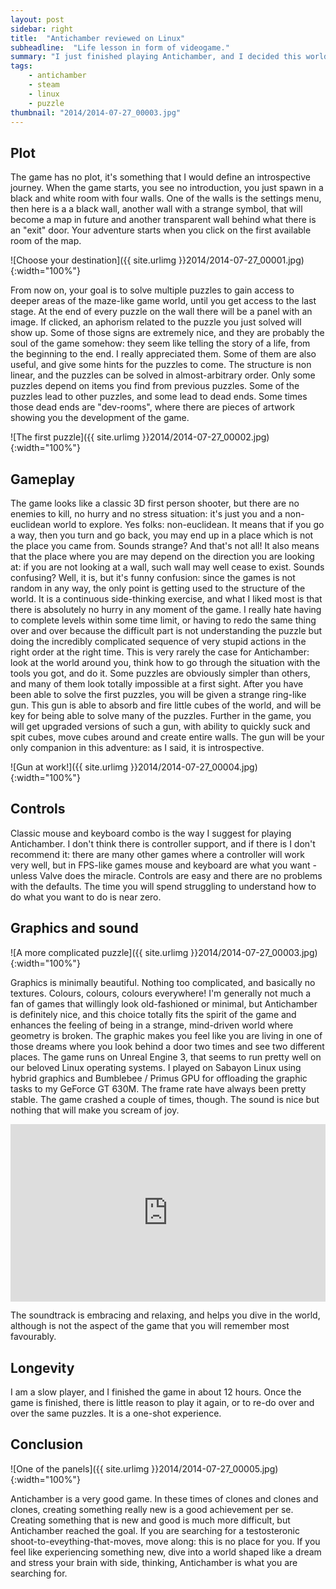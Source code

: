 ```yaml
---
layout: post
sidebar: right
title:  "Antichamber reviewed on Linux"
subheadline:  "Life lesson in form of videogame."
summary: "I just finished playing Antichamber, and I decided this world have not enough review of this game yet, not on Linux at least."
tags:
    - antichamber
    - steam
    - linux
    - puzzle
thumbnail: "2014/2014-07-27_00003.jpg"
---
```


## Plot

The game has no plot, it's something that I would define an introspective journey. When the game starts, you see no introduction, you just spawn in a black and white room with four walls. One of the walls is the settings menu, then here is a a black wall, another wall with a strange symbol, that will become a map in future and another transparent wall behind what there is an "exit" door. Your adventure starts when you click on the first available room of the map.

![Choose your destination]({{ site.urlimg }}2014/2014-07-27_00001.jpg){:width="100%"}

From now on, your goal is to solve multiple puzzles to gain access to deeper areas of the maze-like game world, until you get access to the last stage. At the end of every puzzle on the wall there will be a panel with an image. If clicked, an aphorism related to the puzzle you just solved will show up. Some of those signs are extremely nice, and they are probably the soul of the game somehow: they seem like telling the story of a life, from the beginning to the end. I really appreciated them. Some of them are also useful, and give some hints for the puzzles to come. The structure is non linear, and the puzzles can be solved in almost-arbitrary order. Only some puzzles depend on items you find from previous puzzles. Some of the puzzles lead to other puzzles, and some lead to dead ends. Some times those dead ends are "dev-rooms", where there are pieces of artwork showing you the development of the game.

![The first puzzle]({{ site.urlimg }}2014/2014-07-27_00002.jpg){:width="100%"}

## Gameplay
The game looks like a classic 3D first person shooter, but there are no enemies to kill, no hurry and no stress situation: it's just you and a non-euclidean world to explore. Yes folks: non-euclidean. It means that if you go a way, then you turn and go back, you may end up in a place which is not the place you came from. Sounds strange? And that's not all! It also means that the place where you are may depend on the direction you are looking at: if you are not looking at a wall, such wall may well cease to exist. Sounds confusing? Well, it is, but it's funny confusion: since the games is not random in any way, the only point is getting used to the structure of the world. It is a continuous side-thinking exercise, and what I liked most is that there is absolutely no hurry in any moment of the game. I really hate having to complete levels within some time limit, or having to redo the same thing over and over because the difficult part is not understanding the puzzle but doing the incredibly complicated sequence of very stupid actions in the right order at the right time. This is very rarely the case for Antichamber: look at the world around you, think how to go through the situation with the tools you got, and do it. Some puzzles are obviously simpler than others, and many of them look totally impossible at a first sight. After you have been able to solve the first puzzles, you will be given a strange ring-like gun. This gun is able to absorb and fire little cubes of the world, and will be key for being able to solve many of the puzzles. Further in the game, you will get upgraded versions of such a gun, with ability to quickly suck and spit cubes, move cubes around and create entire walls. The gun will be your only companion in this adventure: as I said, it is introspective.

![Gun at work!]({{ site.urlimg }}2014/2014-07-27_00004.jpg){:width="100%"}

## Controls
Classic mouse and keyboard combo is the way I suggest for playing Antichamber. I don't think there is controller support, and if there is I don't recommend it: there are many other games where a controller will work very well, but in FPS-like games mouse and keyboard are what you want - unless Valve does the miracle. Controls are easy and there are no problems with the defaults. The time you will spend struggling to understand how to do what you want to do is near zero.

## Graphics and sound

![A more complicated puzzle]({{ site.urlimg }}2014/2014-07-27_00003.jpg){:width="100%"}

Graphics is minimally beautiful. Nothing too complicated, and basically no textures. Colours, colours, colours everywhere! I'm generally not much a fan of games that willingly look old-fashioned or minimal, but Antichamber is definitely nice, and this choice totally fits the spirit of the game and enhances the feeling of being in a strange, mind-driven world where geometry is broken. The graphic makes you feel like you are living in one of those dreams where you look behind a door two times and see two different places. The game runs on Unreal Engine 3, that seems to run pretty well on our beloved Linux operating systems. I played on Sabayon Linux using hybrid graphics and Bumblebee / Primus GPU for offloading the graphic tasks to my GeForce GT 630M. The frame rate have always been pretty stable. The game crashed a couple of times, though. The sound is nice but nothing that will make you scream of joy.

<div style="position:relative;padding-top:56.25%;">
    <iframe
        style="position:absolute;top:0;left:0;width:100%;height:100%;"
        src="https://www.youtube.com/embed/P7NIBA1RzlY"
        frameborder="0"
        allow="accelerometer; autoplay; encrypted-media; gyroscope; picture-in-picture"
        allowfullscreen>
    </iframe>
</div>

The soundtrack is embracing and relaxing, and helps you dive in the world, although is not the aspect of the game that you will remember most favourably.

## Longevity
I am a slow player, and I finished the game in about 12 hours. Once the game is finished, there is little reason to play it again, or to re-do over and over the same puzzles. It is a one-shot experience.

## Conclusion

![One of the panels]({{ site.urlimg }}2014/2014-07-27_00005.jpg){:width="100%"}

Antichamber is a very good game. In these times of clones and clones and clones, creating something really new is a good achievement per se. Creating something that is new and good is much more difficult, but Antichamber reached the goal. If you are searching for a testosteronic shoot-to-eveything-that-moves, move along: this is no place for you. If you feel like experiencing something new, dive into a world shaped like a dream and stress your brain with side, thinking, Antichamber is what you are searching for.
